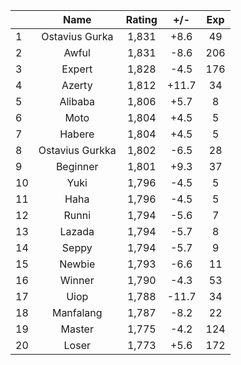 | |Name|Rating|+/-|Exp|
|-|:--:|:----:|:-:|:-:|
|1|Ostavius Gurka|1,831|+8.6|49|
|2|Awful|1,831|-8.6|206|
|3|Expert|1,828|-4.5|176|
|4|Azerty|1,812|+11.7|34|
|5|Alibaba|1,806|+5.7|8|
|6|Moto|1,804|+4.5|5|
|7|Habere|1,804|+4.5|5|
|8|Ostavius Gurkka|1,802|-6.5|28|
|9|Beginner|1,801|+9.3|37|
|10|Yuki|1,796|-4.5|5|
|11|Haha|1,796|-4.5|5|
|12|Runni|1,794|-5.6|7|
|13|Lazada|1,794|-5.7|8|
|14|Seppy|1,794|-5.7|9|
|15|Newbie|1,793|-6.6|11|
|16|Winner|1,790|-4.3|53|
|17|Uiop|1,788|-11.7|34|
|18|Manfalang|1,787|-8.2|22|
|19|Master|1,775|-4.2|124|
|20|Loser|1,773|+5.6|172|
